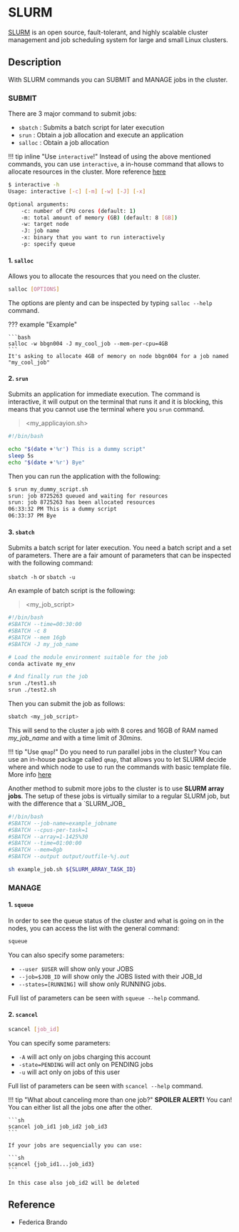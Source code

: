 # SLURM

[SLURM](https://slurm.schedmd.com) is an open source, fault-tolerant, and highly scalable cluster management
and job scheduling system for large and small Linux clusters.

## Description

With SLURM commands you can SUBMIT and MANAGE jobs in the cluster.

### SUBMIT

There are 3 major command to submit jobs:

- `sbatch` : Submits a batch script for later execution
- `srun` : Obtain a job allocation and execute an application
- `salloc` : Obtain a job allocation

!!! tip inline "Use `interactive`!"
    Instead of using the above mentioned commands, you can use `interactive`, a in-house command that allows to
    allocate resources in the cluster. More reference [here](../Interactive.md)
  
```bash
$ interactive -h 
Usage: interactive [-c] [-m] [-w] [-J] [-x]

Optional arguments:
    -c: number of CPU cores (default: 1)
    -m: total amount of memory (GB) (default: 8 [GB])
    -w: target node
    -J: job name
    -x: binary that you want to run interactively
    -p: specify queue
```

#### 1. `salloc`

Allows you to allocate the resources that you need on the cluster.

```bash
salloc [OPTIONS]
```

The options are plenty and can be inspected by typing `salloc --help` command.

??? example "Example"

    ```bash 
    salloc -w bbgn004 -J my_cool_job --mem-per-cpu=4GB
    ``` 
    It's asking to allocate 4GB of memory on node bbgn004 for a job named "my_cool_job"

#### 2. `srun`

Submits an application for immediate execution. The command is interactive, it will output on the terminal that runs it
and it is blocking, this means that you cannot use the terminal where you `srun` command.

><my_applicayion.sh\>

```sh
#!/bin/bash

echo "$(date +'%r') This is a dummy script"
sleep 5s
echo "$(date +'%r') Bye"
```

Then you can run the application with the following:

```bash
$ srun my_dummy_script.sh 
srun: job 8725263 queued and waiting for resources
srun: job 8725263 has been allocated resources
06:33:32 PM This is a dummy script
06:33:37 PM Bye
```

#### 3. `sbatch`

Submits a batch script for later execution. You need a batch script and a set of parameters.
There are a fair amount of parameters that can be inspected with the following command:

`sbatch -h` or `sbatch -u`

An example of batch script is the following:

> <my_job_script\>

```sh
#!/bin/bash
#SBATCH --time=00:30:00
#SBATCH -c 8
#SBATCH --mem 16gb
#SBATCH -J my_job_name

# Load the module environment suitable for the job
conda activate my_env

# And finally run the job​
srun ./test1.sh 
srun ./test2.sh
```

Then you can submit the job as follows:

```bash
sbatch <my_job_script>
```

This will send to the cluster a job with 8 cores and 16GB of RAM named _my_job_name_ and with a time limit of _30mins_.

!!! tip "Use `qmap`!"
    Do you need to run parallel jobs in the cluster? You can use an in-house package called `qmap`, that allows you to
    let SLURM decide where and which node to use to run the commands with basic template file.
    More info [here](./Qmap.md)

Another method to submit more jobs to the cluster is to use **SLURM array jobs**. The setup of these jobs is virtually
similar to a regular SLURM job, but with the difference that a `SLURM_JOB_

```sh
#!/bin/bash
#SBATCH --job-name=example_jobname
#SBATCH --cpus-per-task=1
#SBATCH --array=1-1425%30
#SBATCH --time=01:00:00
#SBATCH --mem=8gb
#SBATCH --output output/outfile-%j.out

sh example_job.sh ${SLURM_ARRAY_TASK_ID}

```

### MANAGE

#### 1. `squeue`

In order to see the queue status of the cluster and what is going on in the nodes, you can
access the list  with the general command:

```bash
squeue
```

You can also specify some parameters:

- `--user $USER` will show only your JOBS
- `--job=$JOB_ID` will show only the JOBS listed with their JOB_Id
- `--states=[RUNNING]` will show only RUNNING jobs.

Full list of parameters can be seen with `squeue --help` command.

#### 2. `scancel`

```bash
scancel [job_id]
```

You can specify some parameters:

- `-A` will act only on jobs charging this account
- `-state=PENDING` will act only on PENDING jobs
- `-u` will act only on jobs of this user

Full list of parameters can be seen with `scancel --help` command.

!!! tip "What about canceling more than one job?"
    **SPOILER ALERT!** You can!
    You can either list all the jobs one after the other.

    ```sh 
    scancel job_id1 job_id2 job_id3
    ```

    If your jobs are sequencially you can use:

    ```sh
    scancel {job_id1...job_id3}
    ```

    In this case also job_id2 will be deleted

## Reference

- Federica Brando
